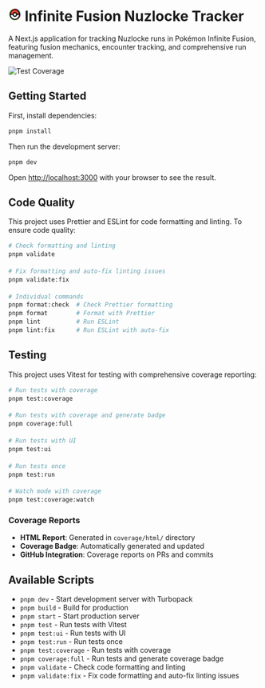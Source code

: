 # <img src="https://github.com/fbosch/infinite-fusion-nuzlocke/blob/master/src/app/favicon-32x32.png?raw=true" height="27px" width="26px" /> Infinite Fusion Nuzlocke Tracker

A Next.js application for tracking Nuzlocke runs in Pokémon Infinite Fusion, featuring fusion mechanics, encounter tracking, and comprehensive run management.

![Test Coverage](https://img.shields.io/badge/coverage-40%25-orange)

## Getting Started

First, install dependencies:

```bash
pnpm install
```

Then run the development server:

```bash
pnpm dev
```

Open [http://localhost:3000](http://localhost:3000) with your browser to see the result.

## Code Quality

This project uses Prettier and ESLint for code formatting and linting. To ensure code quality:

```bash
# Check formatting and linting
pnpm validate

# Fix formatting and auto-fix linting issues
pnpm validate:fix

# Individual commands
pnpm format:check  # Check Prettier formatting
pnpm format        # Format with Prettier
pnpm lint          # Run ESLint
pnpm lint:fix      # Run ESLint with auto-fix
```

## Testing

This project uses Vitest for testing with comprehensive coverage reporting:

```bash
# Run tests with coverage
pnpm test:coverage

# Run tests with coverage and generate badge
pnpm coverage:full

# Run tests with UI
pnpm test:ui

# Run tests once
pnpm test:run

# Watch mode with coverage
pnpm test:coverage:watch
```

### Coverage Reports

- **HTML Report**: Generated in `coverage/html/` directory
- **Coverage Badge**: Automatically generated and updated
- **GitHub Integration**: Coverage reports on PRs and commits

## Available Scripts

- `pnpm dev` - Start development server with Turbopack
- `pnpm build` - Build for production
- `pnpm start` - Start production server
- `pnpm test` - Run tests with Vitest
- `pnpm test:ui` - Run tests with UI
- `pnpm test:run` - Run tests once
- `pnpm test:coverage` - Run tests with coverage
- `pnpm coverage:full` - Run tests and generate coverage badge
- `pnpm validate` - Check code formatting and linting
- `pnpm validate:fix` - Fix code formatting and auto-fix linting issues
